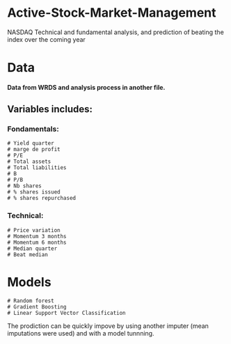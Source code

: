 # Active-Stock-Market-Management
NASDAQ Technical and fundamental analysis, and prediction of beating the index over the coming year


# Data
#### Data from WRDS and analysis process in another file.
## Variables includes: 

### Fondamentals: 
    # Yield quarter
    # marge de profit
    # P/E
    # Total assets
    # Total liabilities
    # B
    # P/B
    # Nb shares
    # % shares issued
    # % shares repurchased

### Technical:
    # Price variation
    # Momentum 3 months
    # Momentum 6 months
    # Median quarter
    # Beat median

# Models
    # Random forest
    # Gradient Boosting
    # Linear Support Vector Classification
 The prodiction can be quickly impove by using another imputer (mean imputations were used) and with a model tunnning.
